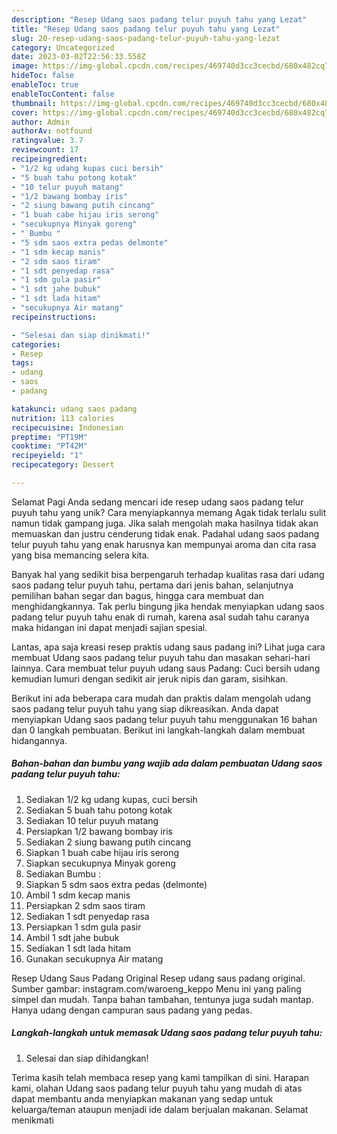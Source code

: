 ```yaml
---
description: "Resep Udang saos padang telur puyuh tahu yang Lezat"
title: "Resep Udang saos padang telur puyuh tahu yang Lezat"
slug: 20-resep-udang-saos-padang-telur-puyuh-tahu-yang-lezat
category: Uncategorized
date: 2023-03-02T22:56:33.558Z
image: https://img-global.cpcdn.com/recipes/469740d3cc3cecbd/680x482cq70/udang-saos-padang-telur-puyuh-tahu-foto-resep-utama.jpg
hideToc: false
enableToc: true
enableTocContent: false
thumbnail: https://img-global.cpcdn.com/recipes/469740d3cc3cecbd/680x482cq70/udang-saos-padang-telur-puyuh-tahu-foto-resep-utama.jpg
cover: https://img-global.cpcdn.com/recipes/469740d3cc3cecbd/680x482cq70/udang-saos-padang-telur-puyuh-tahu-foto-resep-utama.jpg
author: Admin
authorAv: notfound
ratingvalue: 3.7
reviewcount: 17
recipeingredient:
- "1/2 kg udang kupas cuci bersih"
- "5 buah tahu potong kotak"
- "10 telur puyuh matang"
- "1/2 bawang bombay iris"
- "2 siung bawang putih cincang"
- "1 buah cabe hijau iris serong"
- "secukupnya Minyak goreng"
- " Bumbu "
- "5 sdm saos extra pedas delmonte"
- "1 sdm kecap manis"
- "2 sdm saos tiram"
- "1 sdt penyedap rasa"
- "1 sdm gula pasir"
- "1 sdt jahe bubuk"
- "1 sdt lada hitam"
- "secukupnya Air matang"
recipeinstructions:

- "Selesai dan siap dinikmati!"
categories:
- Resep
tags:
- udang
- saos
- padang

katakunci: udang saos padang 
nutrition: 113 calories
recipecuisine: Indonesian
preptime: "PT19M"
cooktime: "PT42M"
recipeyield: "1"
recipecategory: Dessert

---
```



Selamat Pagi Anda sedang mencari ide resep udang saos padang telur puyuh tahu yang unik? Cara menyiapkannya memang Agak tidak terlalu sulit namun tidak gampang juga. Jika salah mengolah maka hasilnya tidak akan memuaskan dan justru cenderung tidak enak. Padahal udang saos padang telur puyuh tahu yang enak harusnya kan mempunyai aroma dan cita rasa yang bisa memancing selera kita.


Banyak hal yang sedikit bisa berpengaruh terhadap kualitas rasa dari udang saos padang telur puyuh tahu, pertama dari jenis bahan, selanjutnya pemilihan bahan segar dan bagus, hingga cara membuat dan menghidangkannya. Tak perlu bingung jika hendak menyiapkan udang saos padang telur puyuh tahu enak di rumah, karena asal sudah tahu caranya maka hidangan ini dapat menjadi sajian spesial.

Lantas, apa saja kreasi resep praktis udang saus padang ini? Lihat juga cara membuat Udang saos padang telur puyuh tahu dan masakan sehari-hari lainnya. Cara membuat telur puyuh udang saus Padang: Cuci bersih udang kemudian lumuri dengan sedikit air jeruk nipis dan garam, sisihkan.


Berikut ini ada beberapa cara mudah dan praktis dalam mengolah udang saos padang telur puyuh tahu yang siap dikreasikan. Anda dapat menyiapkan Udang saos padang telur puyuh tahu menggunakan 16 bahan dan 0 langkah pembuatan. Berikut ini langkah-langkah dalam membuat hidangannya.

<!--inarticleads1-->

##### Bahan-bahan dan bumbu yang wajib ada dalam pembuatan Udang saos padang telur puyuh tahu:

1. Sediakan 1/2 kg udang kupas, cuci bersih
1. Sediakan 5 buah tahu potong kotak
1. Sediakan 10 telur puyuh matang
1. Persiapkan 1/2 bawang bombay iris
1. Sediakan 2 siung bawang putih cincang
1. Siapkan 1 buah cabe hijau iris serong
1. Siapkan secukupnya Minyak goreng
1. Sediakan  Bumbu :
1. Siapkan 5 sdm saos extra pedas (delmonte)
1. Ambil 1 sdm kecap manis
1. Persiapkan 2 sdm saos tiram
1. Sediakan 1 sdt penyedap rasa
1. Persiapkan 1 sdm gula pasir
1. Ambil 1 sdt jahe bubuk
1. Sediakan 1 sdt lada hitam
1. Gunakan secukupnya Air matang


Resep Udang Saus Padang Original Resep udang saus padang original. Sumber gambar: instagram.com/waroeng_keppo Menu ini yang paling simpel dan mudah. Tanpa bahan tambahan, tentunya juga sudah mantap. Hanya udang dengan campuran saus padang yang pedas. 

<!--inarticleads2-->

##### Langkah-langkah untuk memasak Udang saos padang telur puyuh tahu:


1. Selesai dan siap dihidangkan!



Terima kasih telah membaca resep yang kami tampilkan di sini. Harapan kami, olahan Udang saos padang telur puyuh tahu yang mudah di atas dapat membantu anda menyiapkan makanan yang sedap untuk keluarga/teman ataupun menjadi ide dalam berjualan makanan. Selamat menikmati
